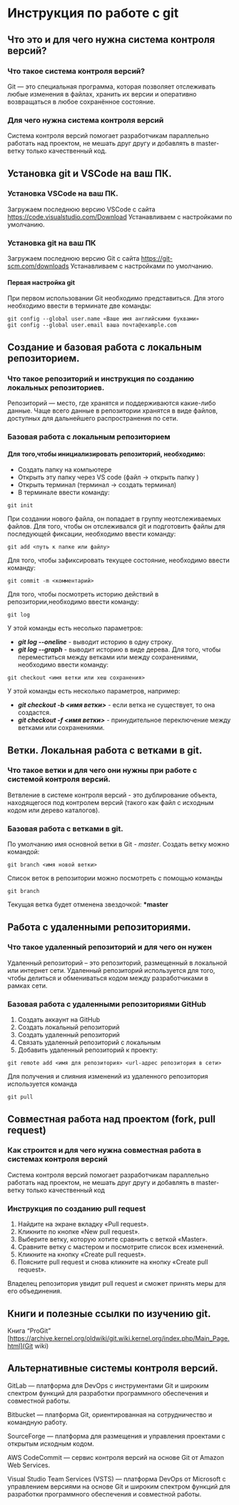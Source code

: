 # Инструкция по работе с git

## Что это и для чего нужна система контроля версий?

### Что такое система контроля версий?
Git — это специальная программа, которая позволяет отслеживать любые изменения в файлах, хранить их версии и оперативно возвращаться в любое сохранённое состояние.

### Для чего нужна система контроля версий
Система контроля версий помогает разработчикам параллельно работать над проектом, не мешать друг другу и добавлять в master-ветку только качественный код.

## Установка git и VSCode на ваш ПК.

### Установка VSCode на ваш ПК.
Загружаем последнюю версию VSCode с сайта  https://code.visualstudio.com/Download
Устанавливаем с настройками по умолчанию.

### Установка git на ваш ПК
Загружаем последнюю версию Git с сайта https://git-scm.com/downloads
Устанавливаем с настройками по умолчанию.

#### Первая настройка git
При первом использовании Git необходимо представиться. Для этого необходимо ввести в терминате две команды:
```
git config --global user.name «Ваше имя английскими буквами» 
git config --global user.email ваша почта@example.com
```

## Создание и базовая работа с локальным репозиторием.

### Что такое репозиторий и инструкция по созданию локальных репозиториев.
Репозиторий — место, где хранятся и поддерживаются какие-либо данные. Чаще всего данные в репозитории хранятся в виде файлов, доступных для дальнейшего распространения по сети.

### Базовая работа с локальным репозиторием
#### Для того,чтобы инициализировать репозиторий, необходимо:
* Создать папку на компьютере 
* Открыть эту папку через VS code (файл -> открыть папку )
* Открыть терминал (терминал -> создать терминал)
* В терминале ввести команду:
```
git init
```
При создании нового файла, он попадает в группу неотслеживаемых файлов. Для того, чтобы он отслеживался git и подготовить файлы для последующей фиксации, необходимо ввести команду:
```
git add <путь к папке или файлу> 
```
Для того, чтобы зафиксировать текущее состояние, необходимо ввести команду:
```
git commit -m <комментарий>
```
Для того, чтобы посмотреть историю действий в репозитории,необходимо ввести команду:
```
git log
```
У этой команды есть несолько параметров: 
* ***git log --oneline*** - выводит историю в одну строку.
* ***git log --graph*** - выводит историю в виде дерева.
Для того, чтобы переместиться между ветками или между сохранениями, необходимо ввести команду:
```
git checkout <имя ветки или хеш сохранения>
```
У этой команды есть несколько параметров, например:
* ***git checkout -b <имя ветки>*** - если ветка не существует, то она создастся. 
* ***git checkout -f <имя ветки>*** - принудительное переключение между ветками или сохранениями.

## Ветки. Локальная работа с ветками в git.

### Что такое ветки и для чего они нужны при работе с системой контроля версий.
Ветвление в системе контроля версий - это дублирование объекта, находящегося под контролем версий (такого как файл с исходным кодом или дерево каталогов).

### Базовая работа с ветками в git.
По умолчанию имя основной ветки в Git - *master*.
Создать ветку можно командой:
```
git branch <имя новой ветки>
```
Список веток в репозитории можно посмотреть с помощью команды
```
git branch
```
Текущая ветка будет отменена звездочкой: **\*master**

## Работа с удаленными репозиториями.

### Что такое удаленный репозиторий и для чего он нужен
Удаленный репозиторий – это репозиторий, размещенный в локальной или интернет сети. Удаленный репозиторий используется для того, чтобы делиться и обмениваться кодом между разработчиками в рамках сети.

### Базовая работа с удаленными репозиториями GitHub
1. Создать аккаунт на GitHub
2. Создать локальный репозиторий
3. Создать удаленный репозиторий
4. Связать удаленный репозиторий с локальным
5. Добавить удаленный репозиторий к проекту:
```
git remote add <имя для репозитория> <url-адрес репозитория в сети>
```
Для получения и слияния изменений из удаленного репозитория используется команда
```
git pull
```

## Совместная работа над проектом (fork, pull request)

### Как строится и для чего нужна совместная работа в системах контроля версий
Система контроля версий помогает разработчикам параллельно работать над проектом, не мешать друг другу и добавлять в master-ветку только качественный код

### Инструкция по созданию pull request
1. Найдите на экране вкладку «Pull request».
2. Кликните по кнопке «New pull request».
3. Выберите ветку, которую хотите сравнить с веткой «Master».
4. Сравните ветку с мастером и посмотрите список всех изменений.
5. Кликните на кнопку «Create pull request».
6. Поясните pull request и снова кликните на кнопку «Create pull request».

Владелец репозитория увидит pull request и сможет принять меры для его объединения.

## Книги и полезные ссылки по изучению git.
Книга “ProGit”
[https://archive.kernel.org/oldwiki/git.wiki.kernel.org/index.php/Main_Page.html](Git wiki)

## Альтернативные системы контроля версий.
GitLab — платформа для DevOps с инструментами Git и широким спектром функций для разработки программного обеспечения и совместной работы.

Bitbucket — платформа Git, ориентированная на сотрудничество и командную работу.

SourceForge — платформа для размещения и управления проектами с открытым исходным кодом.

AWS CodeCommit — сервис контроля версий на основе Git от Amazon Web Services.

Visual Studio Team Services (VSTS) — платформа DevOps от Microsoft с управлением версиями на основе Git и широким спектром функций для разработки программного обеспечения и совместной работы.
